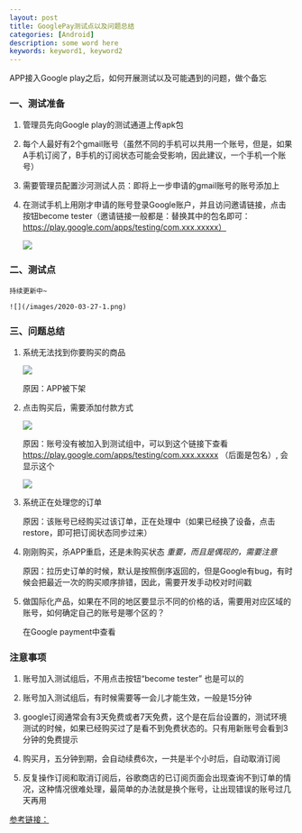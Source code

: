```yaml
---
layout: post
title: GooglePay测试点以及问题总结
categories: [Android]
description: some word here
keywords: keyword1, keyword2
---
```


APP接入Google play之后，如何开展测试以及可能遇到的问题，做个备忘

### 一、测试准备

1. 管理员先向Google play的测试通道上传apk包
2. 每个人最好有2个gmail账号（虽然不同的手机可以共用一个账号，但是，如果A手机订阅了，B手机的订阅状态可能会受影响，因此建议，一个手机一个账号）
3. 需要管理员配置沙河测试人员：即将上一步申请的gmail账号的账号添加上
4. 在测试手机上用刚才申请的账号登录Google账户，并且访问邀请链接，点击按钮become tester（邀请链接一般都是：替换其中的包名即可： https://play.google.com/apps/testing/com.xxx.xxxxx）

   ![](/images/2020-03-27-1-1.png)


### 二、测试点

    持续更新中~

    ![](/images/2020-03-27-1.png)

### 三、问题总结

1. 系统无法找到你要购买的商品

   ![](/images/2020-03-27-2.png)

    原因：APP被下架

2. 点击购买后，需要添加付款方式

   ![](/images/2020-03-27-3.png)

   原因：账号没有被加入到测试组中，可以到这个链接下查看 https://play.google.com/apps/testing/com.xxx.xxxxx （后面是包名）, 会显示这个

   ![](/images/2020-03-27-4.png)

3. 系统正在处理您的订单

    原因：该账号已经购买过该订单，正在处理中（如果已经换了设备，点击restore，即可把订阅状态同步过来）

4. 刚刚购买，杀APP重启，还是未购买状态 *重要，而且是偶现的，需要注意*

    原因：拉历史订单的时候，默认是按照倒序返回的，但是Google有bug，有时候会把最近一次的购买顺序排错，因此，需要开发手动校对时间戳

5. 做国际化产品，如果在不同的地区要显示不同的价格的话，需要用对应区域的账号，如何确定自己的账号是哪个区的？

    在Google payment中查看

### 注意事项

1. 账号加入测试组后，不用点击按钮“become tester” 也是可以的

2. 账号加入测试组后，有时候需要等一会儿才能生效，一般是15分钟

3. google订阅通常会有3天免费或者7天免费，这个是在后台设置的，测试环境测试的时候，如果已经购买过了是看不到免费状态的。只有用新账号会看到3分钟的免费提示

4. 购买月，五分钟到期，会自动续费6次，一共是半个小时后，自动取消订阅

5. 反复操作订阅和取消订阅后，谷歌商店的已订阅页面会出现查询不到订单的情况，这种情况很难处理，最简单的办法就是换个账号，让出现错误的账号过几天再用

[参考链接：](https://developer.android.google.cn/google/play/billing/billing_testing)

